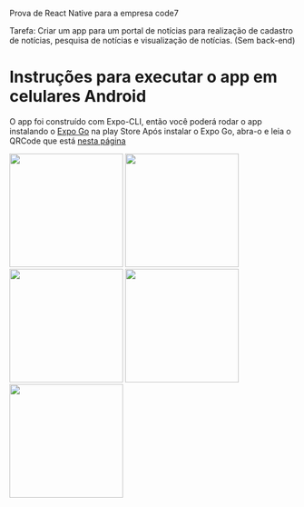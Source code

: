 Prova de React Native para a empresa code7

Tarefa: Criar um app para um portal de notícias para realização de cadastro de notícias, pesquisa de notícias e visualização de notícias. (Sem back-end)

# Instruções para executar o app em celulares Android

O app foi construído com Expo-CLI, então você poderá rodar o app instalando o <a href="https://play.google.com/store/apps/details?id=host.exp.exponent&hl=pt_BR" target="_blank">Expo Go</a> na play Store
Após instalar o Expo Go, abra-o e leia o QRCode que está <a href="https://expo.io/" target="_blank">nesta página</a>

<img src="" width="200" />  <img src="" width="200" />  <img src="" width="200" />  <img src="" width="200" />  <img src="" width="200" />
